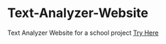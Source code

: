 # Text-Analyzer-Website
Text Analyzer Website for a school project
[Try Here](https://ishammy.github.io/Text-Analyzer-Website)

